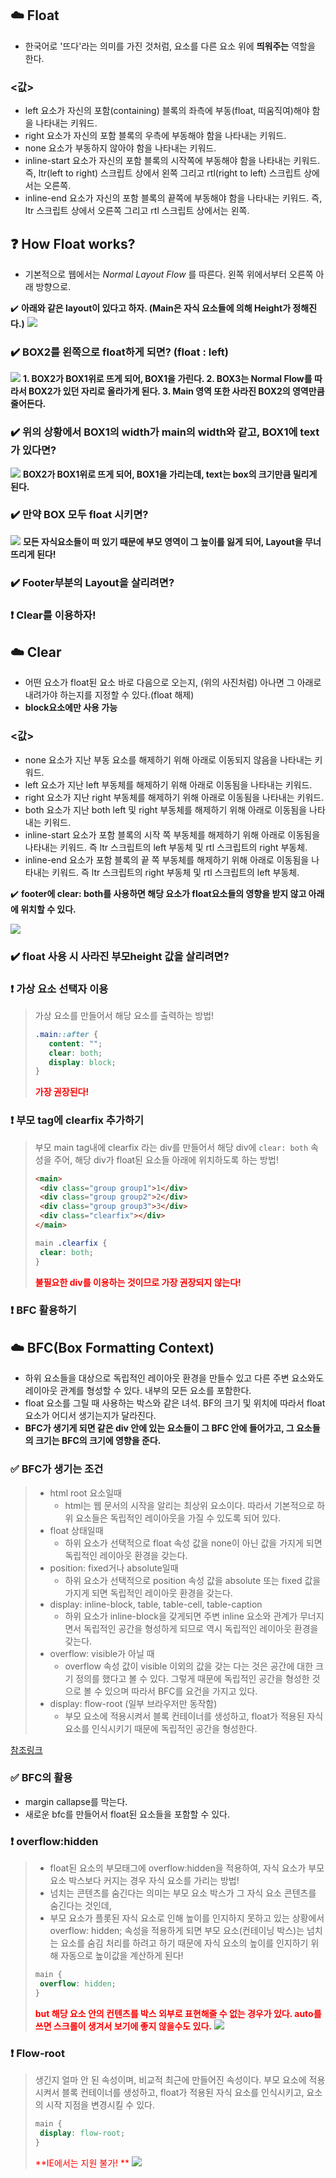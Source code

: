 ## ☁️ Float
- 한국어로 '뜨다'라는 의미를 가진 것처럼, 요소를 다른 요소 위에 **띄워주는** 역할을 한다.
### <값>
- left
요소가 자신의 포함(containing) 블록의 좌측에 부동(float, 떠움직여)해야 함을 나타내는 키워드.
- right
요소가 자신의 포함 블록의 우측에 부동해야 함을 나타내는 키워드.
- none
요소가 부동하지 않아야 함을 나타내는 키워드.
- inline-start
요소가 자신의 포함 블록의 시작쪽에 부동해야 함을 나타내는 키워드. 즉, ltr(left to right) 스크립트 상에서 왼쪽 그리고 rtl(right to left) 스크립트 상에서는 오른쪽.
- inline-end
요소가 자신의 포함 블록의 끝쪽에 부동해야 함을 나타내는 키워드. 즉, ltr 스크립트 상에서 오른쪽 그리고 rtl 스크립트 상에서는 왼쪽.
## ❓ How Float works?
- 기본적으로 웹에서는 _Normal Layout Flow_ 를 따른다. 왼쪽 위에서부터 오른쪽 아래 방향으로.

✔️ **아래와 같은 layout이 있다고 하자. (Main은 자식 요소들에 의해 Height가 정해진다.)**
![](https://images.velog.io/images/songjy377/post/607a71e5-bf5b-459a-b004-0832358ce74e/image.png)
### ✔️ BOX2를 왼쪽으로 float하게 되면? (float : left)
![](https://images.velog.io/images/songjy377/post/db430d34-b5da-431a-8be7-b4b1360f7888/image.png)
**1. BOX2가 BOX1위로 뜨게 되어, BOX1을 가린다.
2. BOX3는 Normal Flow를 따라서 BOX2가 있던 자리로 올라가게 된다.
3. Main 영역 또한 사라진 BOX2의 영역만큼 줄어든다.**

### ✔️ 위의 상황에서 BOX1의 width가 main의 width와 같고, BOX1에 text가 있다면?
![](https://images.velog.io/images/songjy377/post/9785824d-761b-4f2a-bd6d-78008c88148b/image.png)
**BOX2가 BOX1위로 뜨게 되어, BOX1을 가리는데, text는 box의 크기만큼 밀리게 된다.**

### ✔️ 만약 BOX 모두 float 시키면?
![](https://images.velog.io/images/songjy377/post/a5fadf69-e0f3-4cc8-bc3b-58acafb72dbc/image.png)
**모든 자식요소들이 떠 있기 때문에 부모 영역이 그 높이를 잃게 되어, Layout을 무너뜨리게 된다!**

### ✔️ Footer부분의 Layout을 살리려면? 
### ❗ Clear를 이용하자!

## ☁️ Clear
- 어떤 요소가 float된 요소 바로 다음으로 오는지, (위의 사진처럼) 아나면 그 아래로 내려가야 하는지를 지정할 수 있다.(float 해제)
- **block요소에만 사용 가능**

### <값>
- none
요소가 지난 부동 요소를 해제하기 위해 아래로 이동되지 않음을 나타내는 키워드.
- left
요소가 지난 left 부동체를 해제하기 위해 아래로 이동됨을 나타내는 키워드.
- right
요소가 지난 right 부동체를 해제하기 위해 아래로 이동됨을 나타내는 키워드.
- both
요소가 지난 both left 및 right 부동체를 해제하기 위해 아래로 이동됨을 나타내는 키워드.
- inline-start
요소가 포함 블록의 시작 쪽 부동체를 해제하기 위해 아래로 이동됨을 나타내는 키워드. 즉 ltr 스크립트의 left 부동체 및 rtl 스크립트의 right 부동체.
- inline-end
요소가 포함 블록의 끝 쪽 부동체를 해제하기 위해 아래로 이동됨을 나타내는 키워드. 즉 ltr 스크립트의 right 부동체 및 rtl 스크립트의 left 부동체.

✔️ **footer에 clear: both를 사용하면 해당 요소가 float요소들의 영향을 받지 않고 아래에 위치할 수 있다.**

![](https://images.velog.io/images/songjy377/post/a8839960-5dd6-4275-8ac0-bf0251648402/image.png)

### ✔️ float 사용 시 사라진 부모height 값을 살리려면?
  
### ❗ 가상 요소 선택자 이용
>  가상 요소를 만들어서 해당 요소를 출력하는 방법!
>``` css
>.main::after {
>    content: "";
>    clear: both;
>    display: block;
>}
>```
><span style="color:red">**가장 권장된다!**<span>
  
### ❗ 부모 tag에 clearfix 추가하기
>부모 main tag내에 clearfix 라는 div를 만들어서 해당 div에 `clear: both` 속성을 주어, 해당 div가 float된 요소들 아래에 위치하도록 하는 방법!
>```html
><main>
>  <div class="group group1">1</div>
>  <div class="group group2">2</div>
>  <div class="group group3">3</div>
>  <div class="clearfix"></div>
></main>
>```
>```css
>main .clearfix {
>  clear: both;
>}
>```
><span style="color:red">**불필요한 div를 이용하는 것이므로 가장 권장되지 않는다!**<span>

### ❗ BFC 활용하기
## ☁️ BFC(Box Formatting Context)
- 하위 요소들을 대상으로 독립적인 레이아웃 환경을 만들수 있고 다른 주변 요소와도 레이아웃 관계를 형성할 수 있다. 내부의 모든 요소를 포함한다.
- float 요소를 그릴 때 사용하는 박스와 같은 녀석. BF의 크기 및 위치에 따라서 float 요소가 어디서 생기는지가 달라진다.
- **BFC가 생기게 되면 같은 div 안에 있는 요소들이 그 BFC 안에 들어가고, 그 요소들의 크기는 BFC의 크기에 영향을 준다.**

### ✅ BFC가 생기는 조건
> - html root 요소일때
>   - html는 웹 문서의 시작을 알리는 최상위 요소이다. 따라서 기본적으로 하위 요소들은 독립적인 레이아웃을 가질 수 있도록 되어 있다.
> - float 상태일때
>   - 하위 요소가 선택적으로 float 속성 값을 none이 아닌 값을 가지게 되면 독립적인 레이아웃 환경을 갖는다.
> - position: fixed거나 absolute일때
>   - 하위 요소가 선택적으로 position 속성 값을 absolute 또는 fixed 값을 가지게 되면 독립적인 레이아웃 환경을 갖는다.
> - display: inline-block, table, table-cell, table-caption
>   - 하위 요소가 inline-block을 갖게되면 주변 inline 요소와 관계가 무너지면서 독립적인 공간을 형성하게 되므로 역시 독립적인 레이아웃 환경을 갖는다.
> - overflow: visible가 아닐 때
>   - overflow 속성 값이 visible 이외의 값을 갖는 다는 것은 공간에 대한 크기 정의를 했다고 볼 수 있다. 그렇게 때문에 독립적인 공간을 형성한 것으로 볼 수 있으며 따라서 BFC를 요건을 가지고 있다.
> - display: flow-root (일부 브라우저만 동작함)
>   - 부모 요소에 적용시켜서 블록 컨테이너를 생성하고, float가 적용된 자식 요소를 인식시키기 때문에 독립적인 공간을 형성한다.

[참조링크](https://blueshw.github.io/2020/05/17/know-css-block-formatting-context/)

### ✅ BFC의 활용
- margin callapse를 막는다.
- 새로운 bfc를 만들어서 float된 요소들을 포함할 수 있다.
  
### ❗ overflow:hidden
> - float된 요소의 부모태그에 overflow:hidden을 적용하여, 자식 요소가 부모 요소 박스보다 커지는 경우 자식 요소를 가리는 방법!
>- 넘치는 콘텐츠를 숨긴다는 의미는 부모 요소 박스가 그 자식 요소 콘텐츠를 숨긴다는 것인데,
>- 부모 요소가 플롯된 자식 요소로 인해 높이를 인지하지 못하고 있는 상황에서 overflow: hidden; 속성을 적용하게 되면 부모 요소(컨테이닝 박스)는 넘치는 요소를 숨김 처리를 하려고 하기 때문에 자식 요소의 높이를 인지하기 위해 자동으로 높이값을 계산하게 된다!
>```css
>main {
>  overflow: hidden;
>}  
>```
><span style="color:red">**but 해당 요소 안의 컨텐츠를 박스 외부로 표현해줄 수 없는 경우가 있다. auto를 쓰면 스크롤이 생겨서 보기에 좋지 않을수도 있다.**<span>
![](https://images.velog.io/images/songjy377/post/cb5c90a5-fc9f-43d0-ab1f-d6c1cdb3bd0d/image.png)
  
### ❗ Flow-root
>생긴지 얼마 안 된 속성이며, 비교적 최근에 만들어진 속성이다. 
>부모 요소에 적용시켜서 블록 컨테이너를 생성하고, float가 적용된 자식 요소를 인식시키고, 요소의 시작 지점을 변경시킬 수 있다.
>```css
>main {
>  display: flow-root;
>}  
>```
><span style="color:red">**IE에서는 지원 불가! **<span>
![](https://images.velog.io/images/songjy377/post/a57760a2-ea5b-4a3b-9815-dfa270e433e6/image.png)


  